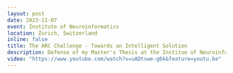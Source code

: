 ```yaml
---
layout: post
date: 2023-11-07
event: Institute of Neuroinformatics
location: Zurich, Switzerland 
inline: false
title: The ARC Challenge - Towards an Intelligent Solution
description: Defense of my Master's Thesis at the Institue of Neuroinformatics. 
video: "https://www.youtube.com/watch?v=uADtswe-g6k&feature=youtu.be"
---
```


<!-- `The ARC Challenge - Towards an Intelligent Solution`. Defense of my Master's Thesis at the Institue of Neuroinformatics.  -->